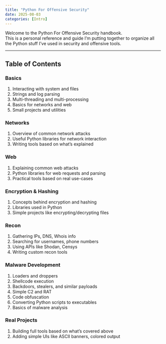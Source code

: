 ```yaml
---
title: "Python For Offensive Security"
date: 2025-08-03
categories: [Intro]
---
```


Welcome to the Python For Offensive Security handbook.  
This is a personal reference and guide I’m putting together to organize all the Python stuff I’ve used in security and offensive tools.

---

## Table of Contents

### Basics

1. Interacting with system and files  
2. Strings and log parsing  
3. Multi-threading and multi-processing  
4. Basics for networks and web  
5. Small projects and utilities  

### Networks

1. Overview of common network attacks  
2. Useful Python libraries for network interaction  
3. Writing tools based on what’s explained  

### Web

1. Explaining common web attacks  
2. Python libraries for web requests and parsing  
3. Practical tools based on real use-cases  

### Encryption & Hashing

1. Concepts behind encryption and hashing  
2. Libraries used in Python  
3. Simple projects like encrypting/decrypting files  

### Recon

1. Gathering IPs, DNS, Whois info  
2. Searching for usernames, phone numbers  
3. Using APIs like Shodan, Censys  
4. Writing custom recon tools  

### Malware Development

1. Loaders and droppers  
2. Shellcode execution  
3. Backdoors, stealers, and similar payloads  
4. Simple C2 and RAT  
5. Code obfuscation
6. Converting Python scripts to executables  
7. Basics of malware analysis  

### Real Projects

1. Building full tools based on what’s covered above  
2. Adding simple UIs like ASCII banners, colored output  
